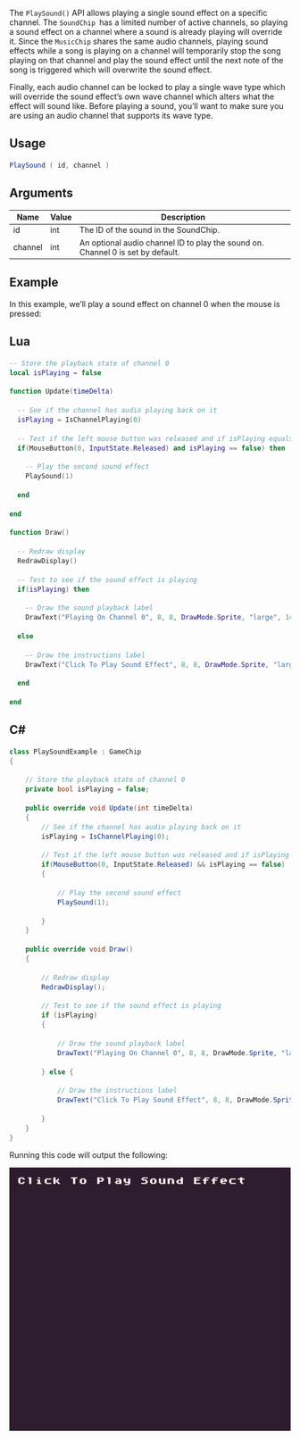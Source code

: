 The `PlaySound()` API allows playing a single sound effect on a specific channel. The `SoundChip `has a limited number of active channels, so playing a sound effect on a channel where a sound is already playing will override it. Since the `MusicChip` shares the same audio channels, playing sound effects while a song is playing on a channel will temporarily stop the song playing on that channel and play the sound effect until the next note of the song is triggered which will overwrite the sound effect. 

Finally, each audio channel can be locked to play a single wave type which will override the sound effect’s own wave channel which alters what the effect will sound like. Before playing a sound, you’ll want to make sure you are using an audio channel that supports its wave type. 

## Usage

```csharp
PlaySound ( id, channel )
```

## Arguments

| Name    | Value | Description                                                                       |
|---------|-------|-----------------------------------------------------------------------------------|
| id      | int   | The ID of the sound in the SoundChip\.                                            |
| channel | int   | An optional audio channel ID to play the sound on\. Channel 0 is set by default\. |

## Example

In this example, we’ll play a sound effect on channel 0 when the mouse is pressed:



## Lua

```lua
-- Store the playback state of channel 0
local isPlaying = false

function Update(timeDelta)

  -- See if the channel has audio playing back on it
  isPlaying = IsChannelPlaying(0)

  -- Test if the left mouse button was released and if isPlaying equals false
  if(MouseButton(0, InputState.Released) and isPlaying == false) then

    -- Play the second sound effect
    PlaySound(1)

  end

end

function Draw()

  -- Redraw display
  RedrawDisplay()

  -- Test to see if the sound effect is playing
  if(isPlaying) then

    -- Draw the sound playback label
    DrawText("Playing On Channel 0", 8, 8, DrawMode.Sprite, "large", 14)

  else

    -- Draw the instructions label
    DrawText("Click To Play Sound Effect", 8, 8, DrawMode.Sprite, "large", 15)

  end

end
```



## C#

```csharp
class PlaySoundExample : GameChip
{
    
    // Store the playback state of channel 0
    private bool isPlaying = false;

    public override void Update(int timeDelta)
    { 
        // See if the channel has audio playing back on it
        isPlaying = IsChannelPlaying(0);

        // Test if the left mouse button was released and if isPlaying equals false
        if(MouseButton(0, InputState.Released) && isPlaying == false) 
        {

            // Play the second sound effect
            PlaySound(1);

        }
    }

    public override void Draw()
    { 

        // Redraw display
        RedrawDisplay();

        // Test to see if the sound effect is playing
        if (isPlaying)
        {

            // Draw the sound playback label
            DrawText("Playing On Channel 0", 8, 8, DrawMode.Sprite, "large", 14);

        } else { 

            // Draw the instructions label
            DrawText("Click To Play Sound Effect", 8, 8, DrawMode.Sprite, "large", 15);

        }
    }
}
```



Running this code will output the following:

![image alt text](images/PlaySoundOutput_image_0.png)


